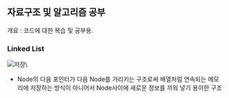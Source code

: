 ## 자료구조 및 알고리즘 공부
개요 : 코드에 대한 복습 및 공부용.

### Linked List
![저장](https://user-images.githubusercontent.com/93506849/198925568-e8d42ee6-1757-4ead-851a-a4c5c2adf954.JPG)\
- Node의 다음 포인터가 다음 Node를 가리키는 구조로써 배열처럼 연속되는 메모리에 저장하는 방식이 아니어서 Node사이에 새로운 정보를 끼워 넣기 용이한 구조
